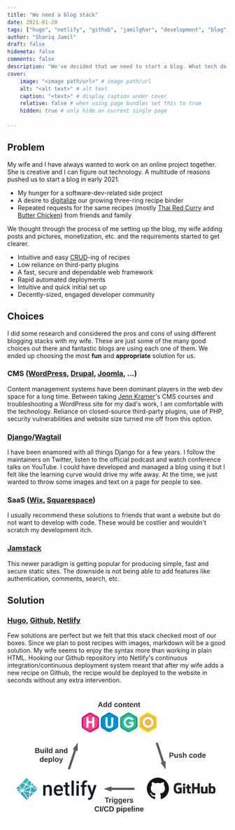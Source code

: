 ```yaml
---
title: "We need a blog stack"
date: 2021-01-20
tags: ["hugo", "netlify", "github", "jamilghar", "development", "blog", "recipes"]
author: "Shariq Jamil"
draft: false
hidemeta: false
comments: false
description: "We've decided that we need to start a blog. What tech do we use?"
cover:
    image: "<image path/url>" # image path/url
    alt: "<alt text>" # alt text
    caption: "<text>" # display caption under cover
    relative: false # when using page bundles set this to true
    hidden: true # only hide on current single page

---
```


## Problem

My wife and I have always wanted to work on an online project together. She is creative and I can figure out technology. A multitude of reasons pushed us to start a blog in early 2021. 

- My hunger for a software-dev-related side project
- A desire to [digitalize](https://news.sap.com/2016/05/digitization-vs-digitalization-wordplay-or-world-view/) our growing three-ring recipe binder
- Repeated requests for the same recipes (mostly [Thai Red Curry](https://www.jamilghar.com/recipe/thai_red_curry/) and [Butter Chicken](https://www.jamilghar.com/recipe/butter_chicken/)) from friends and family

We thought through the process of me setting up the blog, my wife adding posts and pictures, monetization, etc. and the requirements started to get clearer.

- Intuitive and easy [CRUD](https://developer.mozilla.org/en-US/docs/Glossary/CRUD)-ing of recipes 
- Low reliance on third-party plugins
- A fast, secure and dependable web framework
- Rapid automated deployments
- Intuitive and quick initial set up
- Decently-sized, engaged developer community

## Choices

I did some research and considered the pros and cons of using different blogging stacks with my wife. These are just some of the many good choices out there and fantastic blogs are using each one of them. We ended up choosing the most **fun** and **appropriate** solution for us. 

### CMS ([WordPress](https://wordpress.com/), [Drupal](https://www.drupal.org/), [Joomla](https://www.joomla.org/), ...)
Content management systems have been dominant players in the web dev space for a long time. Between taking [Jenn Kramer](https://www.extension.harvard.edu/faculty-directory/jennifer-kramer)'s CMS courses and troubleshooting a WordPress site for my dad's work, I am comfortable with the technology. Reliance on closed-source third-party plugins, use of PHP, security vulnerabilities and website size turned me off from this option. 

### [Django](https://www.djangoproject.com/)/[Wagtail](https://wagtail.io/)
I have been enamored with all things Django for a few years. I follow the maintainers on Twitter, listen to the official podcast and watch conference talks on YouTube. I could have developed and managed a blog using it but I felt like the learning curve would drive my wife away. At the time, we just wanted to throw some images and text on a page for people to see.     

### SaaS ([Wix](https://www.wix.com/), [Squarespace](https://www.squarespace.com/))
I usually recommend these solutions to friends that want a website but do not want to develop with code. These would be costlier and wouldn't scratch my development itch.

### [Jamstack](https://jamstack.org/)
This newer paradigm is getting popular for producing simple, fast and secure static sites. The downside is not being able to add features like authentication, comments, search, etc. 

## Solution   

### [Hugo](https://gohugo.io/), [Github](https://github.com/), [Netlify](https://www.netlify.com/)
Few solutions are perfect but we felt that this stack checked most of our boxes. Since we plan to post recipes with images, markdown will be a good solution. My wife seems to enjoy the syntax more than working in plain HTML. Hooking our Github repository into Netlify's continuous integration/continuous deployment system meant that after my wife adds a new recipe on Github, the recipe would be deployed to the website in seconds without any extra intervention. 

![regular](architecture.png)